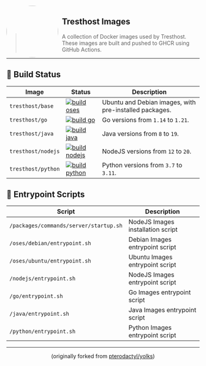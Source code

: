 <img width="135" height="135" align="left" style="float: left; margin: 0 10px 0 0; border-radius: 50%;" src="https://media.discordapp.net/attachments/905722570286960650/1145091498220716153/download.png?width=135&height=135">

## Tresthost Images

> A collection of Docker images used by Tresthost. These images are built and pushed to GHCR using GitHub Actions.

---

## 🚀 Build Status

| Image              | Status                                                                                                                                                          | Description                                            |
| ------------------ | --------------------------------------------------------------------------------------------------------------------------------------------------------------- | ------------------------------------------------------ |
| `tresthost/base`   | [![build oses](https://github.com/tresthost/images/actions/workflows/base.yml/badge.svg)](https://github.com/tresthost/images/actions/workflows/base.yml)       | Ubuntu and Debian images, with pre-installed packages. |
| `tresthost/go`     | [![build go](https://github.com/tresthost/images/actions/workflows/go.yml/badge.svg)](https://github.com/tresthost/images/actions/workflows/go.yml)             | Go versions from `1.14` to `1.21`.                     |
| `tresthost/java`   | [![build java](https://github.com/tresthost/images/actions/workflows/java.yml/badge.svg)](https://github.com/tresthost/images/actions/workflows/java.yml)       | Java versions from `8` to `19`.                        |
| `tresthost/nodejs` | [![build nodejs](https://github.com/tresthost/images/actions/workflows/nodejs.yml/badge.svg)](https://github.com/tresthost/images/actions/workflows/nodejs.yml) | NodeJS versions from `12` to `20`.                     |
| `tresthost/python` | [![build python](https://github.com/tresthost/images/actions/workflows/python.yml/badge.svg)](https://github.com/tresthost/images/actions/workflows/python.yml) | Python versions from `3.7` to `3.11`.                  |

## 📝 Entrypoint Scripts

| Script                                 | Description                       |
| -------------------------------------- | --------------------------------- |
| `/packages/commands/server/startup.sh` | NodeJS Images installation script |
| `/oses/debian/entrypoint.sh`           | Debian Images entrypoint script   |
| `/oses/ubuntu/entrypoint.sh`           | Ubuntu Images entrypoint script   |
| `/nodejs/entrypoint.sh`                | NodeJS Images entrypoint script   |
| `/go/entrypoint.sh`                    | Go Images entrypoint script       |
| `/java/entrypoint.sh`                  | Java Images entrypoint script     |
| `/python/entrypoint.sh`                | Python Images entrypoint script   |

---

<p align="center">(originally forked from <a href="https://github.com/pterodactyl/yolks">pterodactyl/yolks</a>)</p>
